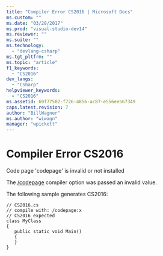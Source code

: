 ```yaml
---
title: "Compiler Error CS2016 | Microsoft Docs"
ms.custom: ""
ms.date: "03/28/2017"
ms.prod: "visual-studio-dev14"
ms.reviewer: ""
ms.suite: ""
ms.technology: 
  - "devlang-csharp"
ms.tgt_pltfrm: ""
ms.topic: "article"
f1_keywords: 
  - "CS2016"
dev_langs: 
  - "CSharp"
helpviewer_keywords: 
  - "CS2016"
ms.assetid: 69f77502-f726-4856-ac87-e556eeb67349
caps.latest.revision: 7
author: "BillWagner"
ms.author: "wiwagn"
manager: "wpickett"
---
```

# Compiler Error CS2016
Code page 'codepage' is invalid or not installed  
  
 The [/codepage](../../csharp/language-reference/compiler-options/codepage-csharp-compiler-options.md) compiler option was passed an invalid value.  
  
 The following sample generates CS2016:  
  
```  
// CS2016.cs  
// compile with: /codepage:x  
// CS2016 expected  
class MyClass  
{  
   public static void Main()  
   {  
   }  
}  
```